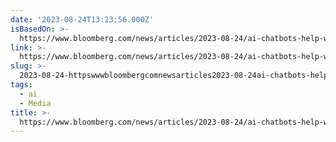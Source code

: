 ```yaml
---
date: '2023-08-24T13:23:56.000Z'
isBasedOn: >-
  https://www.bloomberg.com/news/articles/2023-08-24/ai-chatbots-help-web-content-farms-copy-work-from-top-publishers-report-says#xj4y7vzkg
link: >-
  https://www.bloomberg.com/news/articles/2023-08-24/ai-chatbots-help-web-content-farms-copy-work-from-top-publishers-report-says#xj4y7vzkg
slug: >-
  2023-08-24-httpswwwbloombergcomnewsarticles2023-08-24ai-chatbots-help-web-content-farms-copy-work-from-top-publishers-report-saysxj4y7vzkg
tags:
  - ai
  - Media
title: >-
  https://www.bloomberg.com/news/articles/2023-08-24/ai-chatbots-help-web-content-farms-copy-work-from-top-publishers-report-says#xj4y7vzkg
---
```


